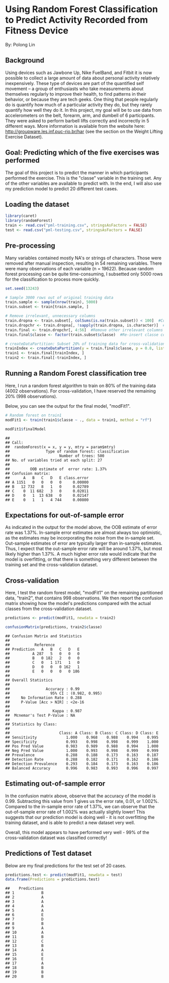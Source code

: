 Using Random Forest Classification to Predict Activity Recorded from Fitness Device
========================================================
By: Polong Lin

## Background

Using devices such as Jawbone Up, Nike FuelBand, and Fitbit it is now possible to collect a large amount of data about personal activity relatively inexpensively. These type of devices are part of the quantified self movement – a group of enthusiasts who take measurements about themselves regularly to improve their health, to find patterns in their behavior, or because they are tech geeks. One thing that people regularly do is quantify how much of a particular activity they do, but they rarely quantify how well they do it. In this project, my goal will be to use data from accelerometers on the belt, forearm, arm, and dumbell of 6 participants. They were asked to perform barbell lifts correctly and incorrectly in 5 different ways. More information is available from the website here: http://groupware.les.inf.puc-rio.br/har (see the section on the Weight Lifting Exercise Dataset). 

## Goal: Predicting which of the five exercises was performed
The goal of this project is to predict the manner in which participants performed the exercise. This is the "classe" variable in the training set. Any of the other variables are available to predict with. In the end, I will also use my prediction model to predict 20 different test cases. 

## Loading the dataset


```r
library(caret)
library(randomForest)
train <- read.csv("pml-training.csv", stringsAsFactors = FALSE)
test <- read.csv("pml-testing.csv", stringsAsFactors = FALSE)
```


## Pre-processing
Many variables contained mostly NA's or strings of characters. Those were removed after manual inspection, resulting in 54 remaining variables. There were many observations of each variable (n = 19622). Because random forest processing can be quite time-consuming, I subsetted only 5000 rows for the classification to process more quickly.


```r
set.seed(13243)

# Sample 3000 rows out of original training data
train.sample <- sample(nrow(train), 5000)
train.subset <- train[train.sample, ]

# Remove irrelevant, unnecessary columns
train.dropna <- train.subset[, colSums(is.na(train.subset)) < 100]  #Columns with >100 NA values
train.dropchr <- train.dropna[, !sapply(train.dropna, is.character)]  #Columns of 'character'' type
train.final <- train.dropchr[, 4:56]  #Remove other irrelevant columns through manual inspection
train.final$classe <- factor(train.subset$classe)  #Re-insert classe column, convert to factor

# createDataPartition: Subset 20% of training data for cross-validation
trainIndex <- createDataPartition(y = train.final$classe, p = 0.8, list = FALSE)
train1 <- train.final[trainIndex, ]
train2 <- train.final[-trainIndex, ]
```



## Running a Random Forest classification tree
Here, I run a random forest algorithm to train on 80% of the training data (4002 observations). For cross-validation, I have reserved the remaining 20% (998 observations).  

Below, you can see the output for the final model, "modFit1".


```r
# Random forest on train1
modFit1 <- train(train1$classe ~ ., data = train1, method = "rf")

modFit1$finalModel
```

```
## 
## Call:
##  randomForest(x = x, y = y, mtry = param$mtry) 
##                Type of random forest: classification
##                      Number of trees: 500
## No. of variables tried at each split: 27
## 
##         OOB estimate of  error rate: 1.37%
## Confusion matrix:
##      A   B   C   D   E class.error
## A 1151   0   0   0   0     0.00000
## B   12 732   8   1   0     0.02789
## C    0  11 682   3   0     0.02011
## D    0   1  13 638   0     0.02147
## E    0   1   1   4 744     0.00800
```


## Expectations for out-of-sample error
As indicated in the output for the model above, the OOB estimate of error rate was 1.37%. In-sample error estimates are almost always too optimistic, as the estimates may be incorporating the noise from the in-sample set. Out-sample estimates of error are typically larger than in-sample estimates. Thus, I expect that the out-sample error rate will be around 1.37%, but most likely higher than 1.37%. A much higher error rate would indicate that the model is overfitting, or that there is something very different between the training set and the cross-validation dataset.

## Cross-validation
Here, I test the random forest model, "modFit1" on the remaining partitioned data, "train2", that contains 998 observations. We then report the confusion matrix showing how the model's predictions compared with the actual classes from the cross-validation dataset.


```r
predictions <- predict(modFit1, newdata = train2)

confusionMatrix(predictions, train2$classe)
```

```
## Confusion Matrix and Statistics
## 
##           Reference
## Prediction   A   B   C   D   E
##          A 287   5   0   0   0
##          B   0 182   2   0   0
##          C   0   1 171   1   0
##          D   0   0   0 162   1
##          E   0   0   0   0 186
## 
## Overall Statistics
##                                         
##                Accuracy : 0.99          
##                  95% CI : (0.982, 0.995)
##     No Information Rate : 0.288         
##     P-Value [Acc > NIR] : <2e-16        
##                                         
##                   Kappa : 0.987         
##  Mcnemar's Test P-Value : NA            
## 
## Statistics by Class:
## 
##                      Class: A Class: B Class: C Class: D Class: E
## Sensitivity             1.000    0.968    0.988    0.994    0.995
## Specificity             0.993    0.998    0.998    0.999    1.000
## Pos Pred Value          0.983    0.989    0.988    0.994    1.000
## Neg Pred Value          1.000    0.993    0.998    0.999    0.999
## Prevalence              0.288    0.188    0.173    0.163    0.187
## Detection Rate          0.288    0.182    0.171    0.162    0.186
## Detection Prevalence    0.293    0.184    0.173    0.163    0.186
## Balanced Accuracy       0.996    0.983    0.993    0.996    0.997
```


## Estimating out-of-sample error


In the confusion matrix above, observe that the accuracy of the model is 0.99. Subtracting this value from 1 gives us the error rate, 0.01, or 1.002%. Compared to the in-sample error rate of 1.37%, we can observe that the out-of-sample error rate of 1.002% was actually slightly lower! This suggests that our prediction model is doing well - it is not overfitting the training dataset, and is able to predict a new dataset very well.

Overall, this model appears to have performed very well - 99% of the cross-validation dataset was classified correctly!

## Predictions of Test dataset
Below are my final predictions for the test set of 20 cases.

```r
predictions.test <- predict(modFit1, newdata = test)
data.frame(Predictions = predictions.test)
```

```
##    Predictions
## 1            B
## 2            A
## 3            A
## 4            A
## 5            A
## 6            E
## 7            D
## 8            B
## 9            A
## 10           A
## 11           B
## 12           C
## 13           B
## 14           A
## 15           E
## 16           E
## 17           A
## 18           B
## 19           B
## 20           B
```


